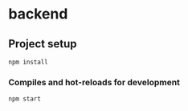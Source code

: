 # backend

## Project setup
```
npm install
```
### Compiles and hot-reloads for development
```
npm start
```